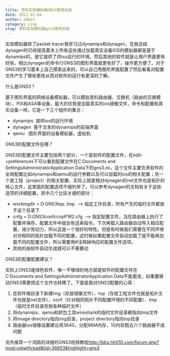```yaml
---
title: 思科实验模拟器GNS3使用总结
date: 2011-01-04
author: admin
category: ccnp
slug: 思科实验模拟器gns3使用总结
---
```


实验模拟器除了packet
tracer我学习过dynamips和dynagen，在我总结dynagen时已经提高基本上所有这些通过加载真实设备IOS的模拟器都是基于dynamips的，是它提供了供iso运行的环境，然后其他的软件就是让用户界面更有好些，相比dynagen的命令行GNS3的图形界面就更有好了，操作更方便了。对于GNS3的学习基本上自己摸索出来的，可以自己用图形界面配置了然后看看对配置文件产生了哪些更改从而对软件的运行有更深的了解。

什么是GNS3？

基于图形界面的网络设备模拟器，可以模拟思科路由器、交换机（路由的交换模块）、PIX和ASA等设备，最大的优势是加载真实的ios镜像文件，命令和配置和真实设备一样。它是一下三个组件的集合：

-   dynamips  提供ios的运行环境
-   dynagen  基于文本的dynamips的前端界面
-   qemu   图形界面的设备模拟器，虚拟机

GNS3的配置文件在哪？

GNS3的配置文件主要包括两个部分，一个是软件的配置文件，在edit-\>preferences下可以看到配置文件在C:Documents
and SettingsAdministratorApplication
Data下的gns3.ini，这个文件主要负责软件的全局配置比如dynamips和qemu的运行参数以及可以加载的ios的相关配置；另一个是工程（project）的相关配置，实际上就是相对dynagen的net文件也是拓扑的核心文件，这里面的配置选项不细列举了，可以参考dynagen的文档有关于这些选项的详细配置，其中几个比较关键的部分：

-   workingdir = D:GNS3top..tmp  --\>
    指定工作目录，所有产生的临时文件都放于这个目录下
-   cnfg = D:GNS3confccnpP1R2.cfg  --\>
    指定配置文件，当在路由器上执行了配置并保存，配置文件中就会有这条指令，下次再载入路由器自动导入相应配置，减少劳动力，所以这是一个很好的特性。但是有时候我们需要在不同环境对对相同的拓扑加载不同的配置，这时候如果配置文件自动加载了就不能再加载不同的配置文件，所以需要用\#注释掉响应的配置文件选项。
-   其他的由软件自动生成就可以不需要动

GNS3的配置配置建议？

实际上GNS3是绿色软件，唯一不够绿的地方就是软件的配置文件在C:Documents
and SettingsAdministratorApplication
Data不能更改，如果要移动GNS3需要把这个文件也转移了。下面是我对GNS3配置的心得：

1.  在软件根目录下新建img（存放镜像文件）、top（存放工程文件也就是拓扑文件也就是net文件）、conf（针对相同拓扑不同配置环境的不同配置）、tmp（临时文件目录存放各种临时文件）
2.  将dynamips、qemu和抓包工具wireshark的临时文件目录都指向tmp文件
3.  将image directory指向img目录，project directory指向top目录
4.  路由器ios镜像设置建议用3640，分配96M内存，1G内存跑五六个路由器不成问题

另外推荐一个鸿鹄的详细的GNS3视频教程<http://bbs.hh010.com/forum.php?mod=viewthread&tid=36653&highlight=gns3>
